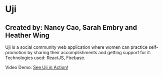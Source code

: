 # Uji
## Created by: Nancy Cao, Sarah Embry and Heather Wing
Uji is a social community web application where women can practice
self-promotion by sharing their accomplishments and getting support for it.
Technologies used: ReactJS, Firebase.

Video Demo: [See Uji in Action!](https://www.youtube.com/watch?v=_lunjVk4I2o&feature=youtu.be)
